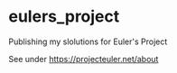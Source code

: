 # eulers_project
Publishing my slolutions for Euler's Project

See under https://projecteuler.net/about
